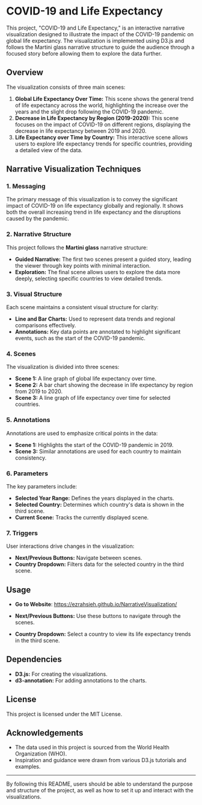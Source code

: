 # COVID-19 and Life Expectancy

This project, "COVID-19 and Life Expectancy," is an interactive narrative visualization designed to illustrate the impact of the COVID-19 pandemic on global life expectancy. The visualization is implemented using D3.js and follows the Martini glass narrative structure to guide the audience through a focused story before allowing them to explore the data further.

## Overview

The visualization consists of three main scenes:
1. **Global Life Expectancy Over Time:** This scene shows the general trend of life expectancy across the world, highlighting the increase over the years and the slight drop following the COVID-19 pandemic.
2. **Decrease in Life Expectancy by Region (2019-2020):** This scene focuses on the impact of COVID-19 on different regions, displaying the decrease in life expectancy between 2019 and 2020.
3. **Life Expectancy over Time by Country:** This interactive scene allows users to explore life expectancy trends for specific countries, providing a detailed view of the data.

## Narrative Visualization Techniques

### 1. Messaging

The primary message of this visualization is to convey the significant impact of COVID-19 on life expectancy globally and regionally. It shows both the overall increasing trend in life expectancy and the disruptions caused by the pandemic.

### 2. Narrative Structure

This project follows the **Martini glass** narrative structure:
- **Guided Narrative:** The first two scenes present a guided story, leading the viewer through key points with minimal interaction.
- **Exploration:** The final scene allows users to explore the data more deeply, selecting specific countries to view detailed trends.

### 3. Visual Structure

Each scene maintains a consistent visual structure for clarity:
- **Line and Bar Charts:** Used to represent data trends and regional comparisons effectively.
- **Annotations:** Key data points are annotated to highlight significant events, such as the start of the COVID-19 pandemic.

### 4. Scenes

The visualization is divided into three scenes:
- **Scene 1:** A line graph of global life expectancy over time.
- **Scene 2:** A bar chart showing the decrease in life expectancy by region from 2019 to 2020.
- **Scene 3:** A line graph of life expectancy over time for selected countries.

### 5. Annotations

Annotations are used to emphasize critical points in the data:
- **Scene 1:** Highlights the start of the COVID-19 pandemic in 2019.
- **Scene 3:** Similar annotations are used for each country to maintain consistency.

### 6. Parameters

The key parameters include:
- **Selected Year Range:** Defines the years displayed in the charts.
- **Selected Country:** Determines which country's data is shown in the third scene.
- **Current Scene:** Tracks the currently displayed scene.

### 7. Triggers

User interactions drive changes in the visualization:
- **Next/Previous Buttons:** Navigate between scenes.
- **Country Dropdown:** Filters data for the selected country in the third scene.

## Usage

- **Go to Website**: https://ezrahsieh.github.io/NarrativeVisualization/

- **Next/Previous Buttons:** Use these buttons to navigate through the scenes.
- **Country Dropdown:** Select a country to view its life expectancy trends in the third scene.

## Dependencies

- **D3.js:** For creating the visualizations.
- **d3-annotation:** For adding annotations to the charts.

## License

This project is licensed under the MIT License.

## Acknowledgements

- The data used in this project is sourced from the World Health Organization (WHO).
- Inspiration and guidance were drawn from various D3.js tutorials and examples.

---

By following this README, users should be able to understand the purpose and structure of the project, as well as how to set it up and interact with the visualizations.



